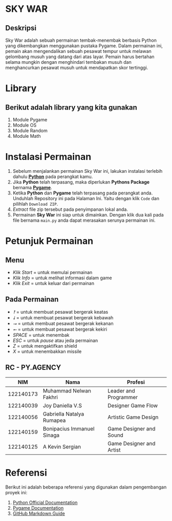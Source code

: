 # SKY WAR
## Deskripsi
Sky War adalah sebuah permainan tembak-menembak berbasis Python yang dikembangkan menggunakan pustaka Pygame. Dalam permainan ini, pemain akan mengendalikan sebuah pesawat tempur untuk melawan gelombang musuh yang datang dari atas layar. Pemain harus bertahan selama mungkin dengan menghindari tembakan musuh dan menghancurkan pesawat musuh untuk mendapatkan skor tertinggi.
# Library 
## Berikut adalah library yang kita gunakan
1. Module Pygame
2. Module OS
3. Module Random
4. Module Math
# Instalasi Permainan
1. Sebelum menjalankan permainan Sky War ini, lakukan instalasi terlebih dahulu **[Python](https://www.python.org/downloads/)** pada perangkat kamu.
2. Jika **Python** telah terpasang, maka diperlukan **Pythons Package** bernama **[Pygame](https://www.pygame.org/download.shtml)**.
3. Ketika **Python** dan **Pygame** telah terpasang pada perangkat anda. Unduhlah Repository ini pada Halaman Ini. Yaitu dengan klik `Code` dan pilihlah `Download ZIP`.
4. *Extract* file zip tersebut pada penyimpanan lokal anda.
5. Permainan **Sky War** ini siap untuk dimainkan. Dengan klik dua kali pada file bernama `main.py` anda dapat merasakan serunya permainan ini.
# Petunjuk Permainan
## Menu
- *Klik Start* = untuk memulai permainan
- *Klik Info* = untuk melihat informasi dalam game
- *Klik Exit* = untuk keluar dari permainan
## Pada Permainan
- *⭡* = untuk membuat pesawat bergerak keatas
- *⭣* = untuk membuat pesawat bergerak kebawah
- *⭢* = untuk membuat pesawat bergerak kekanan
- *⭠* = untuk membuat pesawat bergerak kekiri
- *SPACE* = untuk menembak
- *ESC* = untuk *pause* atau jeda permainan
- *Z* = untuk mengaktifkan shield
- *X* = untuk menembakkan missile
## RC - PY.AGENCY

| NIM       | Nama                       | Profesi                      |
|-----------|----------------------------|------------------------------|
| 122140173 | Muhammad Nelwan Fakhri     | Leader and Programmer        |
| 122140039 | Joy Daniella V.S           | Designer Game Flow           |
| 122140056 | Gabriella Natalya Rumapea  | Artistic Game Design         |
| 122140159 | Bonipacius Immanuel Sinaga | Game Designer and Sound      |
| 122140125 | A Kevin Sergian            | Game Designer and Artist     |

# Referensi
Berikut ini adalah beberapa referensi yang digunakan dalam pengembangan proyek ini:
1. [Python Official Documentation](https://docs.python.org/3/)
2. [Pygame Documentation](https://www.pygame.org/docs/)
3. [GitHub Markdown Guide](https://docs.github.com/en/get-started/writing-on-github/getting-started-with-writing-and-formatting-on-github/basic-writing-and-formatting-syntax)
